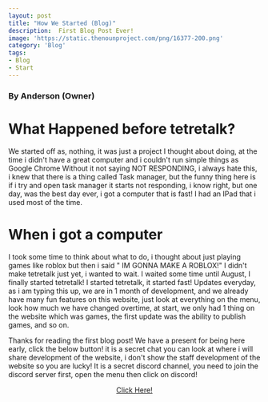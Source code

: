 ```yaml
---
layout: post
title: "How We Started (Blog)"
description:  First Blog Post Ever!
image: 'https://static.thenounproject.com/png/16377-200.png'
category: 'Blog'
tags:
- Blog
- Start
---
```


### By Anderson (Owner)

# What Happened before tetretalk?
  We started off as, nothing, it was just a project I thought about doing, at the time i didn't have a great computer
and i couldn't run simple things as Google Chrome Without it not saying NOT RESPONDING, i always hate this, i knew that there is a 
thing called Task manager, but the funny thing here is if i try and open task manager it starts not responding, i know right, but 
one day, was the best day ever, i got a computer that is fast! I had an IPad that i used most of the time.

# When i got a computer

  I took some time to think about what to do, i thought about just playing games like roblox but then i said " IM GONNA MAKE A ROBLOX!"
  I didn't make tetretalk just yet, i wanted to wait. I waited some time until August, I finally started tetretalk! 
  I started tetretalk, it started fast! Updates everyday, as i am typing this up, we are in 1 month of development, and we already
  have many fun features on this website, just look at everything on the menu, look how much we have changed overtime, at start,
  we only had 1 thing on the website which was games, the first update was the ability to publish games, and so on.




Thanks for reading the first blog post! We have a present for being here early, click the below button! it is a secret chat you
can look at where i will share development of the website, i don't show the staff development of the website so you are lucky! 
It is a secret discord channel, you need to join the discord server first, open the menu then click on discord!

<div>
<html>
  <center>
<a class="sdbpb1" href="https://discordapp.com/channels/477929727966052373/491711592975826959">Click Here!<a>
  </center>
</html>
</div>
